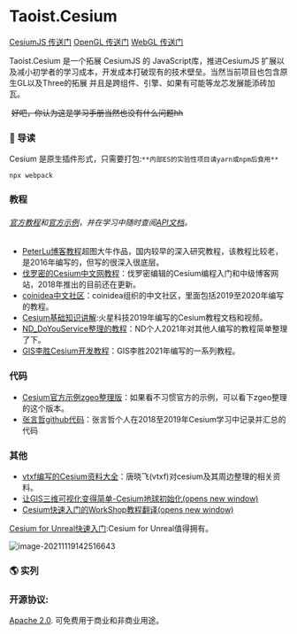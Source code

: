 # Taoist.Cesium
[CesiumJS 传送门](https://github.com/CesiumGS/cesium)  [OpenGL  传送门](https://learnopengl-cn.readthedocs.io/zh/latest/01%20Getting%20started/01%20OpenGL/) [WebGL 传送门](https://webglfundamentals.org/webgl/lessons/zh_cn/) 

Taoist.Cesium 是一个拓展 CesiumJS 的 JavaScript库，推进CesiumJS 扩展以及减小初学者的学习成本，开发成本打破现有的技术壁垒。当然当前项目也包含原生GL以及Three的拓展 并且是跨组件、引擎、如果有可能等龙芯发展能添砖加瓦。

​     ~~好吧，你认为这是学习手册当然也没有什么问题hh~~

### 🚀 导读

Cesium 是原生插件形式，只需要打包:`**内部ES的实验性项目请yarn或npm后食用**`

```
npx webpack
```



### 教程

###### [官方教程](https://cesium.com/learn/cesiumjs-learn/)和[官方示例](https://sandcastle.cesium.com/)，并在学习中随时查阅[API文档](http://mars3d.cn/api/cesium/)。

- [PeterLu博客教程](https://www.cnblogs.com/fuckgiser/p/5706842.html)超图大牛作品，国内较早的深入研究教程，该教程比较老，是2016年编写的，但写的很深入很底层。
- [伐罗密的Cesium中文网教程](http://cesium.xin/)：伐罗密编辑的Cesium编程入门和中级博客网站，2018年推出的目前还在更新。
- [coinidea中文社区](http://cesium.coinidea.com/guide/)：coinidea组织的中文社区，里面包括2019至2020年编写的教程。
- [Cesium基础知识讲解](https://ke.qq.com/course/468292):火星科技2019年编写的Cesium教程文档和视频。
- [ND_DoYouService整理的教程](https://blog.csdn.net/newston/category_9194440.html)：ND个人2021年对其他人编写的教程简单整理了下。
- [GIS李胜Cesium开发教程](https://www.zhihu.com/people/ls870061011/posts)：GIS李胜2021年编写的一系列教程。

### 代码

- [Cesium官方示例zgeo整理版](http://www.zgeo.work/cesiumTx/examples/index.html)：如果看不习惯官方的示例，可以看下zgeo整理的这个版本。
- [张言哲github代码](https://github.com/YanzheZhang/Cesium.HPUZYZ.Demo)：张言哲个人在2018至2019年Cesium学习中记录并汇总的代码

### 其他

- [vtxf编写的Cesium资料大全](https://zhuanlan.zhihu.com/p/34217817)：唐晓飞(vtxf)对cesium及其周边整理的相关资料。
- [让GIS三维可视化变得简单-Cesium地球初始化(opens new window)](https://juejin.cn/post/6867436612486168584)
- [Cesium快速入门的WorkShop教程翻译(opens new window)](https://blog.csdn.net/qq_21048515/article/details/105686890)

[Cesium for Unreal快速入门](https://juejin.cn/post/6953045918094458910):Cesium for Unreal值得拥有。

![image-20211119142516643](C:\Users\13655\AppData\Roaming\Typora\typora-user-images\image-20211119142516643.png)

### 🌎 实列

### 

### 开源协议:

[Apache 2.0](http://www.apache.org/licenses/LICENSE-2.0.html). 可免费用于商业和非商业用途。